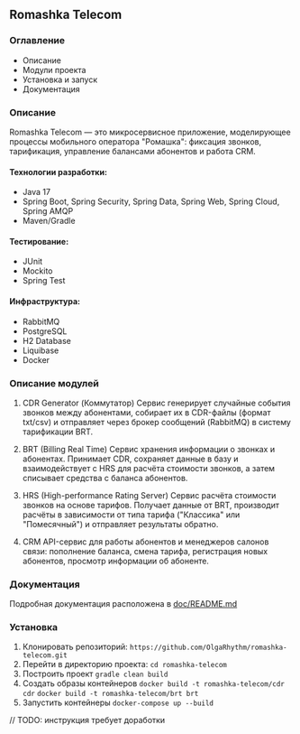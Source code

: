 ## Romashka Telecom

### Оглавление
- Описание
- Модули проекта
- Установка и запуск
- Документация

### Описание
Romashka Telecom — это микросервисное приложение, моделирующее процессы мобильного оператора "Ромашка": фиксация звонков, тарификация, управление балансами абонентов и работа CRM.
#### Технологии разработки:
- Java 17
- Spring Boot, Spring Security, Spring Data, Spring Web, Spring Cloud, Spring AMQP
- Maven/Gradle
#### Тестирование:
- JUnit
- Mockito
- Spring Test
#### Инфраструктура:
- RabbitMQ
- PostgreSQL
- H2 Database
- Liquibase
- Docker

### Описание модулей

1. CDR Generator (Коммутатор)
Сервис генерирует случайные события звонков между абонентами, собирает их в CDR-файлы (формат txt/csv) и отправляет через брокер сообщений (RabbitMQ) в систему тарификации BRT.

2. BRT (Billing Real Time)
Сервис хранения информации о звонках и абонентах. Принимает CDR, сохраняет данные в базу и взаимодействует с HRS для расчёта стоимости звонков, а затем списывает средства с баланса абонентов.

3. HRS (High-performance Rating Server)
Сервис расчёта стоимости звонков на основе тарифов. Получает данные от BRT, производит расчёты в зависимости от типа тарифа ("Классика" или "Помесячный") и отправляет результаты обратно.

4. CRM
API-сервис для работы абонентов и менеджеров салонов связи: пополнение баланса, смена тарифа, регистрация новых абонентов, просмотр информации об абоненте.

### Документация

Подробная документация расположена в [doc/README.md](./doc/README.md)

### Установка 

1. Клонировать репозиторий:
`https://github.com/OlgaRhythm/romashka-telecom.git`
2. Перейти в директорию проекта:
`cd romashka-telecom`
3. Построить проект
`gradle clean build`
4. Создать образы контейнеров
`docker build -t romashka-telecom/cdr cdr`
`docker build -t romashka-telecom/brt brt`
5. Запустить контейнеры
`docker-compose up --build`

// TODO: инструкция требует доработки
